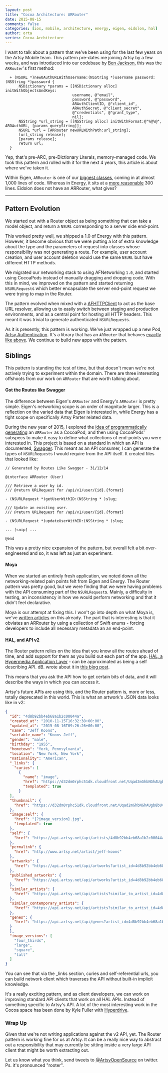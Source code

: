 ```yaml
---
layout: post
title: "Cocoa Architecture: ARRouter"
date: 2015-08-15
comments: false
categories: [ios, mobile, architecture, energy, eigen, eidolon, hal]
author: orta
series: Cocoa Architecture
---
```


I want to talk about a pattern that we've been using for the last few years on the Artsy Mobile team. This pattern pre-dates me joining Artsy by a few weeks, and was introduced into our codebase by [Ben Jackson](http://90wpm.com), this was the `ARRouter`'s first method:

```objc
  + (NSURL *)newOAuthURLWithUsername:(NSString *)username password:(NSString *)password {
      NSDictionary *params = [[NSDictionary alloc] initWithObjectsAndKeys:
                              username, @"email",
                              password, @"password",
                              ARAuthClientID, @"client_id",
                              ARAuthSecret, @"client_secret",
                              @"credentials", @"grant_type",
                              nil];
      NSString *url_string = [[NSString alloc] initWithFormat:@"%@%@", AROAuthURL, [params queryString]];
      NSURL *url = [ARRouter newURLWithPath:url_string];
      [url_string release];
      [params release];
      return url;
  }
```

Yep, that's pre-ARC, pre-Dictionary Literals, memory-managed code. We took this pattern and rolled with it for the next 4 years, this article is about where we've taken it.

Within Eigen, `ARRouter` is one of our [biggest classes](https://github.com/artsy/eigen/blob/904e8abfc11ce6ea4b6e81f0e02684b755a280c3/Artsy/Networking/ARRouter.m), coming in at almost 1,000 lines of code. Whereas in Energy, it sits at a [more reasonable](https://github.com/artsy/energy/blob/e51529250ede359c781042f222d5836eb9e8a979/Classes/Util/App/ARRouter.m) 300 lines. Eidolon does not have an ARRouter, what gives?

<!-- more -->

----------------

## Pattern Evolution

We started out with a Router object as being something that can take a model object, and return a `NSURL` corresponding to a server side end-point.

This worked pretty well, we shipped a 1.0 of Energy with this pattern. However, it become obvious that we were putting a lot of extra knowledge about the type and the parameters of request into classes whose responsibility was not generating a route. For example, user account creation, and user account deletion would use the same `NSURL` but have different HTTP methods.

We migrated our networking stack to using AFNetworking `1.0`, and started using CocoaPods instead of manually dragging and dropping code. With this in mind, we improved on the pattern and started returning `NSURLRequest`s which better encapsulate the server end-point request we were trying to map in the Router.

The pattern evolved when mixed with a [AFHTTPClient](http://cocoadocs.org/docsets/AFNetworking/1.3.4/Classes/AFHTTPClient.html) to act as the base URL resolver, allowing us to easily switch between staging and production environments, and as a central point for hosting all HTTP headers. This meant it was trivial to generate authenticated `NSURLRequest`s.

As it is presently, this pattern is working. We've just wrapped up a new Pod, [Artsy Authentication](https://github.com/artsy/Artsy_Authentication). It's a library that has an `ARRouter` that behaves [exactly like above](https://github.com/artsy/Artsy_Authentication/blob/master/Pod/Classes/ArtsyAuthenticationRouter.h). We continue to build new apps with the pattern.

## Siblings

This pattern is standing the test of time, but that doesn't mean we're not actively trying to experiment within the domain. There are three interesting offshoots from our work on `ARRouter` that are worth talking about.

#### Got the Routes like Swagger

The difference between Eigen's `ARRouter` and Energy's `ARRouter` is pretty simple. Eigen's networking scope is an order of magnitude larger. This is a reflection on the varied data that Eigen is interested in, while Energy has a tight scope on specifically Artsy Parter related data.

During the new year of 2015, I explored the [idea of programmatically generating](https://github.com/orta/GotTheRoutesLikeSwagger) an `ARRouter` as a CocoaPod, and then using CocoaPods' subspecs to make it easy to define what collections of end-points you were interested in. This project is based on a standard in which an API is documented, [Swagger](http://swagger.io). This meant as an API consumer, I can generate the types of `NSURLRequest`s I would require from the API itself. It created files that looked like:

```objc
// Generated by Routes Like Swagger - 31/12/14

@interface ARRouter (User)

/// Retrieve a user by id.
/// @return URLRequest for /api/v1/user/{id}.{format}

- (NSURLRequest *)getUserWithID:(NSString * )slug;

/// Update an existing user.
/// @return URLRequest for /api/v1/user/{id}.{format}

- (NSURLRequest *)updateUserWithID:(NSString * )slug;

... [snip] ...

@end
```

This was a pretty nice expansion of the pattern, but overall felt a bit over-engineered and so, it was left as just an experiment.

#### Moya

When we started an entirely fresh application, we noted down all the networking-related pain points felt from Eigen and Energy. The Router pattern was pretty good, but we were finding that we were having problems with the API consuming part of the `NSURLRequest`s. Mainly, a difficulty in testing, an inconsistency in how we would perform networking and that it didn't feel declarative.

Moya is our attempt at fixing this. I won't go into depth on what Moya is, we've [written articles](/blog/2014/09/22/transparent-prerequisite-network-requests/) on this already. The part that is interesting is that it obviates an ARRouter by using a collection of Swift enums - forcing developers to include all necessary metadata an an end-point.

#### HAL, and API v2

The Router pattern relies on the idea that you know all the routes ahead of time, and add support for them as you build out each part of the app. [HAL, a Hypermedia Application Layer](http://stateless.co/hal_specification.html) - can be approximated as being a self describing API. dB. wrote about it in [this blog post](/blog/2014/09/12/designing-the-public-artsy-api/).

This means that you ask the API how to get certain bits of data, and it will describe the ways in which you can access it.

Artsy's future APIs are using this, and the Router pattern is, more or less, totally deprecated in this world. This is what an artwork's JSON data looks like in v2:

``` json
{
  "id": "4d8b92bb4eb68a1b2c00044a",
  "created_at": "2010-11-15T16:32:38+00:00",
  "updated_at": "2015-08-16T09:26:26+00:00",
  "name": "Jeff Koons",
  "sortable_name": "Koons Jeff",
  "gender": "male",
  "birthday": "1955",
  "hometown": "York, Pennsylvania",
  "location": "New York, New York",
  "nationality": "American",
  "_links": {
    "curies": [
      {
        "name": "image",
        "href": "https://d32dm0rphc51dk.cloudfront.net/Uqad2mGhbNGhAUgb8bUvIA/{rel}",
        "templated": true
      }
  ],
  "thumbnail": {
    "href": "https://d32dm0rphc51dk.cloudfront.net/Uqad2mGhbNGhAUgb8bUvIA/four_thirds.jpg"
  },
  "image:self": {
    "href": "{?image_version}.jpg",
    "templated": true
  },
  "self": {
    "href": "https://api.artsy.net/api/artists/4d8b92bb4eb68a1b2c00044a"
  },
  "permalink": {
    "href": "http://www.artsy.net/artist/jeff-koons"
  },
  "artworks": {
    "href": "https://api.artsy.net/api/artworks?artist_id=4d8b92bb4eb68a1b2c00044a"
  },
  "published_artworks": {
    "href": "https://api.artsy.net/api/artworks?artist_id=4d8b92bb4eb68a1b2c00044a&published=true"
  },
  "similar_artists": {
    "href": "https://api.artsy.net/api/artists?similar_to_artist_id=4d8b92bb4eb68a1b2c00044a"
  },
  "similar_contemporary_artists": {
    "href": "https://api.artsy.net/api/artists?similar_to_artist_id=4d8b92bb4eb68a1b2c00044a&similarity_type=contemporary"
  },
  "genes": {
    "href": "https://api.artsy.net/api/genes?artist_id=4d8b92bb4eb68a1b2c00044a"
  }
  },
  "image_versions": [
    "four_thirds",
    "large",
    "square",
    "tall"
  ]
}
```

You can see that via the _links section, curies and self-referential urls, you can build network client which traverses the API without built-in implicit knowledge.

It's a really exciting pattern, and as client developers, we can work on improving standard API clients that work on all HAL APIs. Instead of something specific to Artsy's API. A lot of the most interesting work in the Cocoa space has been done by Kyle Fuller with [Hyperdrive](https://cocoapods.org/pods/Hyperdrive).

### Wrap Up

Given that we're not writing applications against the v2 API, yet. The Router pattern is working fine for us at Artsy. It can be a really nice way to abstract out a responsibility that may currently be sitting inside a very large API client that might be worth extracting out.

Let us know what you think, send tweets to [@ArtsyOpenSource](https://twitter.com/ArtsyOpenSource) on twitter. Ps. it's pronounced "rooter".
